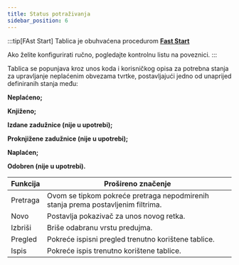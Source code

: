 ```yaml
---
title: Status potraživanja
sidebar_position: 6
---
```


:::tip[FAst Start]
Tablica je obuhvaćena procedurom [**Fast Start**](/docs/guide/fast-start)

Ako želite konfigurirati ručno, pogledajte kontrolnu listu na poveznici. 
:::

Tablica se popunjava kroz unos koda i korisničkog opisa za potrebna stanja za upravljanje neplaćenim obvezama tvrtke, postavljajući jedno od unaprijed definiranih stanja među:

**Neplaćeno;**

**Knjiženo;**

**Izdane zadužnice (nije u upotrebi);**

**Proknjižene zadužnice (nije u upotrebi);**

**Naplaćen;**

**Odobren (nije u upotrebi).**



| Funkcija | Prošireno značenje |
| --- | --- |
| Pretraga | Ovom se tipkom pokreće pretraga nepodmirenih stanja prema postavljenim filtrima. |
| Novo | Postavlja pokazivač za unos novog retka. |
| Izbriši | Briše odabranu vrstu predujma. |
| Pregled | Pokreće ispisni pregled trenutno korištene tablice. |
| Ispis | Pokreće ispis trenutno korištene tablice. |






